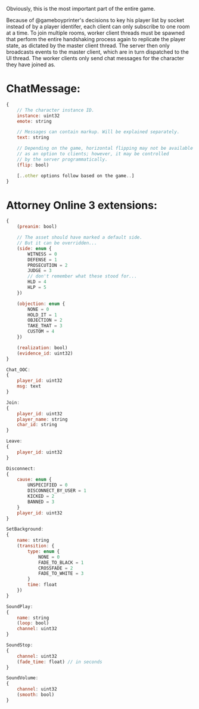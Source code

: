 Obviously, this is the most important part of the entire game.

Because of @gameboyprinter's decisions to key his player list by socket instead
of by a player identifer, each client can only subscribe to one room at a time.
To join multiple rooms, worker client threads must be spawned that perform the
entire handshaking process again to replicate the player state, as dictated by
the master client thread. The server then only broadcasts events to the master
client, which are in turn dispatched to the UI thread. The worker clients only
send chat messages for the character they have joined as.



# ChatMessage:
```javascript
{
    // The character instance ID.
    instance: uint32
    emote: string

    // Messages can contain markup. Will be explained separately.
    text: string

    // Depending on the game, horizontal flipping may not be available
    // as an option to clients; however, it may be controlled
    // by the server programmatically.
    (flip: bool)

    [..other options follow based on the game..]
}
```
# Attorney Online 3 extensions:
```javascript
{
    (preanim: bool)

    // The asset should have marked a default side.
    // But it can be overridden...
    (side: enum {
        WITNESS = 0
        DEFENSE = 1
        PROSECUTION = 2
        JUDGE = 3
        // don't remember what these stood for...
        HLD = 4
        HLP = 5
    })

    (objection: enum {
        NONE = 0
        HOLD_IT = 1
        OBJECTION = 2
        TAKE_THAT = 3
        CUSTOM = 4
    })

    (realization: bool)
    (evidence_id: uint32)
}

Chat_OOC:
{
    player_id: uint32
    msg: text
}

Join:
{
    player_id: uint32
    player_name: string
    char_id: string
}

Leave:
{
    player_id: uint32
}

Disconnect:
{
    cause: enum {
        UNSPECIFIED = 0
        DISCONNECT_BY_USER = 1
        KICKED = 2
        BANNED = 3
    }
    player_id: uint32
}

SetBackground:
{
    name: string
    (transition: {
        type: enum {
            NONE = 0
            FADE_TO_BLACK = 1
            CROSSFADE = 2
            FADE_TO_WHITE = 3
        }
        time: float
    })
}

SoundPlay:
{
    name: string
    (loop: bool)
    channel: uint32
}

SoundStop:
{
    channel: uint32
    (fade_time: float) // in seconds
}

SoundVolume:
{
    channel: uint32
    (smooth: bool)
}
```

